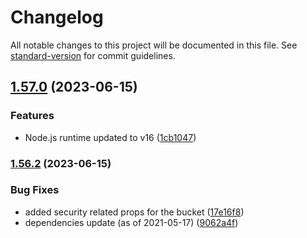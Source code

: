 # Changelog

All notable changes to this project will be documented in this file. See [standard-version](https://github.com/conventional-changelog/standard-version) for commit guidelines.

## [1.57.0](https://github.com/elegantdevelopment/aws-cdk-dynamodb-seeder/compare/v1.56.2...v1.57.0) (2023-06-15)


### Features

* Node.js runtime updated to v16 ([1cb1047](https://github.com/elegantdevelopment/aws-cdk-dynamodb-seeder/commit/1cb104723dc9dfab710f2562bc673d02b179f153))

### [1.56.2](https://github.com/elegantdevelopment/aws-cdk-dynamodb-seeder/compare/v1.56.1...v1.56.2) (2023-06-15)


### Bug Fixes

* added security related props for the bucket ([17e16f8](https://github.com/elegantdevelopment/aws-cdk-dynamodb-seeder/commit/17e16f8831ec7b716f516f637af1ac34d5d92cc6))
* dependencies update (as of 2021-05-17) ([9062a4f](https://github.com/elegantdevelopment/aws-cdk-dynamodb-seeder/commit/9062a4f20dde96a0b93326d62c7cd16e1934f6f0))
